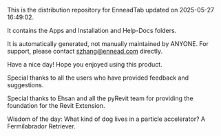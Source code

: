 This is the distribution repository for EnneadTab updated on 2025-05-27 16:49:02.

It contains the Apps and Installation and Help-Docs folders.

It is automatically generated, not manually maintained by ANYONE.
For support, please contact szhang@ennead.com directly.

Have a nice day! Hope you enjoyed using this product.

Special thanks to all the users who have provided feedback and suggestions.

Special thanks to Ehsan and all the pyRevit team for providing the foundation for the Revit Extension.



Wisdom of the day:
What kind of dog lives in a particle accelerator? A Fermilabrador Retriever.
